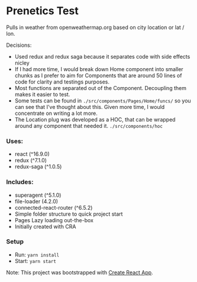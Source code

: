 # Prenetics Test

Pulls in weather from openweathermap.org based on city location or lat / lon.

Decisions:

- Used redux and redux saga because it separates code with side effects nicley
- If I had more time, I would break down Home component into smaller chunks as 
  I prefer to aim for Components that are around 50 lines of code for clarity
  and testings  purposes.
- Most functions are separated out of the Component. Decoupling them  makes it
  easier to test.
- Some tests can be found in `./src/components/Pages/Home/funcs/` so you can 
  see that I've thought about this. Given more time, I would concentrate on
  writing a lot more.
- The Location plug was developed as a HOC, that can be wrapped around any 
  component that needed it. `./src/components/hoc`

### Uses:

- react (^16.9.0)
- redux (^7.1.0)
- redux-saga (^1.0.5)

### Includes: 

- superagent (^5.1.0) 
- file-loader (4.2.0) 
- connected-react-router (^6.5.2)
- Simple folder structure to quick project start
- Pages Lazy loading out-the-box
- Initially created  with CRA

### Setup

- Run: `yarn install`
- Start: `yarn start`

Note: This project was bootstrapped with [Create React App](https://github.com/facebook/create-react-app).

